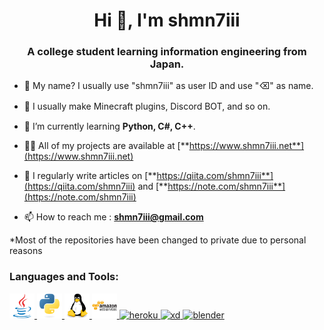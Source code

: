 <h1 align="center">
  Hi 👋, I'm shmn7iii
</h1>

<h3 align="center">
  A college student learning information engineering from Japan.
</h3>

- 🎺  My name? I usually use "shmn7iii" as user ID and use "⌫" as name. 

- 🔧  I usually make Minecraft plugins, Discord BOT, and so on.　

- 🌱  I’m currently learning **Python, C#, C++**.

- 👨‍💻  All of my projects are available at [**https://www.shmn7iii.net**](https://www.shmn7iii.net)

- 📝  I regularly write articles on [**https://qiita.com/shmn7iii**](https://qiita.com/shmn7iii)  and  [**https://note.com/shmn7iii**](https://note.com/shmn7iii)

- 📫  How to reach me : **shmn7iii@gmail.com**

*Most of the repositories have been changed to private due to personal reasons

<h3 align="left">
  Languages and Tools:
</h3>

<p align="left"> 
  
  <a href="https://www.java.com" target="_blank"> 
    <img src="https://raw.githubusercontent.com/devicons/devicon/master/icons/java/java-original.svg" alt="java" width="40" height="40"/>
  </a> 
  
  <a href="https://www.python.org" target="_blank"> 
    <img src="https://raw.githubusercontent.com/devicons/devicon/master/icons/python/python-original.svg" alt="python" width="40" height="40"/> 
  </a> 
  
  <a href="https://www.linux.org/" target="_blank">
    <img src="https://raw.githubusercontent.com/devicons/devicon/master/icons/linux/linux-original.svg" alt="linux" width="40" height="40"/> 
  </a> 
  
  <a href="https://aws.amazon.com" target="_blank"> 
    <img src="https://raw.githubusercontent.com/devicons/devicon/master/icons/amazonwebservices/amazonwebservices-original-wordmark.svg" alt="aws" width="40" height="40"/> 
  </a>
  
  <a href="https://heroku.com" target="_blank"> 
    <img src="https://www.vectorlogo.zone/logos/heroku/heroku-icon.svg" alt="heroku" width="40" height="40"/>
  </a> 
 
  <a href="https://www.adobe.com/products/xd.html" target="_blank"> 
    <img src="https://cdn.worldvectorlogo.com/logos/adobe-xd.svg" alt="xd" width="40" height="40"/> 
  </a>
 
  <a href="https://www.blender.org/" target="_blank"> 
    <img src="https://download.blender.org/branding/community/blender_community_badge_white.svg" alt="blender" width="40" height="40"/> 
  </a> 
</p>

